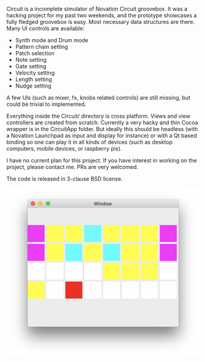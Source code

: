 Circuit is a incomplete simulator of Novation Circuit groovebox. It was a hacking project for my
past two weekends, and the prototype showcases a fully fledged groovebox is easy. Most necessary
data structures are there. Many UI controls are available:

- Synth mode and Drum mode
- Pattern chain setting
- Patch selection
- Note setting
- Gate setting
- Velocity setting
- Length setting
- Nudge setting

A few UIs (such as mixer, fx, knobs related controls) are still missing, but could be trivial to
implemented. 

Everything inside the Circuit/ directory is cross platform. Views and view controllers are created
from scratch. Currently a very hacky and thin Cocoa wrapper is in the CircuitApp folder. But
ideally this should be headless (with a Novation Launchpad as input and display for instance) or
with a Qt based binding so one can play it in all kinds of devices (such as desktop computers,
mobile devices, or raspberry pis).

I have no current plan for this project. If you have interest in working on the project, please
contact me. PRs are very welcomed.

The code is released in 3-clause BSD license.

![Screenshot](/Screenshot.png?raw=true)


